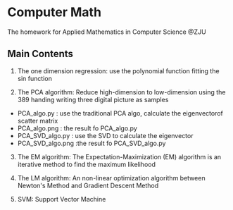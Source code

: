 Computer Math
========================================================
The homework for Applied Mathematics in Computer Science @ZJU

Main Contents
--------------------------------------------------------
1. The one dimension regression: use the polynomial function fitting the sin function


2. The PCA algorithm: Reduce high-dimension to low-dimension using the 389 handing writing three digital picture as samples
 * PCA_algo.py : use the traditional PCA algo, calculate the eigenvectorof scatter matrix
 * PCA_algo.png : the result fo PCA_algo.py
 * PCA_SVD_algo.py : use the SVD to calculate the eigenvector
 * PCA_SVD_algo.png :the result fo PCA_SVD_algo.py


3. The EM algorithm: The Expectation-Maximization (EM) algorithm is an iterative method to find the maximum likelihood


4. The LM algorithm: An non-linear optimization algorithm between Newton's Method and Gradient Descent Method


5. SVM: Support Vector Machine
